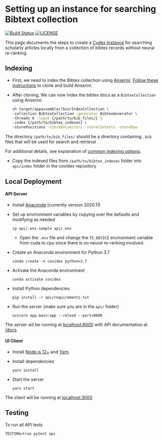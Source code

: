 # Setting up an instance for searching Bibtext collection

[![Build Status](https://api.travis-ci.com/castorini/covidex.svg?branch=master)](https://travis-ci.org/castorini/covidex)
[![LICENSE](https://img.shields.io/badge/license-Apache-blue.svg?style=flat)](https://www.apache.org/licenses/LICENSE-2.0)

This page documents the steps to create a [Cydex Instance](http://cydex.ai) for searching scholarly articles locally from a collection of bibtex records without neural re-ranking.

## Indexing 

- First, we need to index the Bibtex collection using [Anserini](https://github.com/castorini/anserini). [Follow these instructions](https://github.com/castorini/anserini#getting-started) to clone and build Anserini.


- After cloning, We can now index the bibtex docs as a `BibtexCollection` using Anserini:

    ```bash
    sh target/appassembler/bin/IndexCollection \
    -collection BibtexCollection -generator BibtexGenerator \
    -threads 8 -input {/path/to/bib_files/} \
    -index {/path/to/bibtex_indexes} \
    -storePositions -storeDocvectors -storeContents -storeRaw
    ```

The directory `/path/to/bib_files/` should be a directory containing `.bib` files that will be used for search and retrieval

For additional details, see explanation of [common indexing options](common-indexing-options.md).

- Copy the indexed files from `/path/to/bibtex_indexes` folder into `api/index` folder in the covidex repository

## Local Deployment

#### API Server


- Install [Anaconda](https://docs.anaconda.com/anaconda/install) (currently version 2020.11)

- Set up environment variables by copying over the defaults and modifying as needed
    ```
    cp api/.env.sample api/.env
    ```
    - Open the `.env` file and change the `T5_DEVICE` environment variable from cuda to cpu since there is no neural re-ranking involved. 

- Create an Anaconda environment for Python 3.7
    ```
    conda create -n covidex python=3.7
    ```

- Activate the Anaconda environment
    ```
    conda activate covidex
    ```

- Install Python dependencies
    ```
    pip install -r api/requirements.txt
    ```

- Run the server (make sure you are in the `api/` folder)
    ```
    uvicorn app.main:app --reload --port=8000
    ```

The server wil be running at [localhost:8000](http://localhost:8000) with API documentation at [/docs](http://localhost:8000/docs)


#### UI Client

- Install  [Node.js 12+](https://nodejs.org/en/download/) and [Yarn](https://classic.yarnpkg.com/en/docs/install/).

- Install dependencies
    ```
    yarn install
    ```

- Start the server
    ```
    yarn start
    ```

The client will be running at [localhost:3000](http://localhost:3000)




## Testing

To run all API tests
```
TESTING=true pytest api
```

